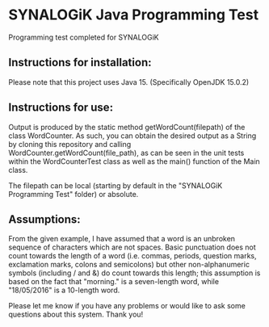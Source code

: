 # SYNALOGiK Java Programming Test
Programming test completed for SYNALOGiK

## Instructions for installation:

Please note that this project uses Java 15. (Specifically OpenJDK 15.0.2)

## Instructions for use:

Output is produced by the static method getWordCount(filepath) of the class WordCounter. As such, you can obtain the desired output as a String by cloning this repository and calling WordCounter.getWordCount(file_path), as can be seen in the unit tests within the WordCounterTest class as well as the main() function of the Main class.

The filepath can be local (starting by default in the "SYNALOGiK Programming Test" folder) or absolute.

## Assumptions:

From the given example, I have assumed that a word is an unbroken sequence of characters which are not spaces. Basic punctuation does not count towards the length of a word (i.e. commas, periods, question marks, exclamation marks, colons and semicolons) but other non-alphanumeric symbols (including / and &) do count towards this length; this assumption is based on the fact that "morning." is a seven-length word, while "18/05/2016" is a 10-length word.

Please let me know if you have any problems or would like to ask some questions about this system. Thank you!

